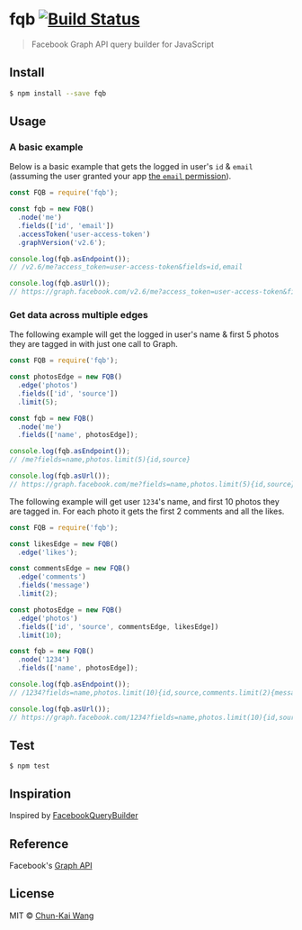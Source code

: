 # fqb [![Build Status][travis-image]][travis-url]

> Facebook Graph API query builder for JavaScript

## Install

```sh
$ npm install --save fqb
```

## Usage

### A basic example

Below is a basic example that gets the logged in user's `id` & `email` (assuming the user granted your app [the `email` permission](https://developers.facebook.com/docs/facebook-login/permissions#reference-email)).

```js
const FQB = require('fqb');

const fqb = new FQB()
  .node('me')
  .fields(['id', 'email'])
  .accessToken('user-access-token')
  .graphVersion('v2.6');

console.log(fqb.asEndpoint());
// /v2.6/me?access_token=user-access-token&fields=id,email

console.log(fqb.asUrl());
// https://graph.facebook.com/v2.6/me?access_token=user-access-token&fields=id,email
```

### Get data across multiple edges

The following example will get the logged in user's name & first 5 photos they are tagged in with just one call to Graph.

```js
const FQB = require('fqb');

const photosEdge = new FQB()
  .edge('photos')
  .fields(['id', 'source'])
  .limit(5);

const fqb = new FQB()
  .node('me')
  .fields(['name', photosEdge]);

console.log(fqb.asEndpoint());
// /me?fields=name,photos.limit(5){id,source}

console.log(fqb.asUrl());
// https://graph.facebook.com/me?fields=name,photos.limit(5){id,source}
```

The following example will get user `1234`'s name, and first 10 photos they are tagged in. For each photo it gets the first 2 comments and all the likes.

```js
const FQB = require('fqb');

const likesEdge = new FQB()
  .edge('likes');

const commentsEdge = new FQB()
  .edge('comments')
  .fields('message')
  .limit(2);

const photosEdge = new FQB()
  .edge('photos')
  .fields(['id', 'source', commentsEdge, likesEdge])
  .limit(10);

const fqb = new FQB()
  .node('1234')
  .fields(['name', photosEdge]);

console.log(fqb.asEndpoint());
// /1234?fields=name,photos.limit(10){id,source,comments.limit(2){message},likes}

console.log(fqb.asUrl());
// https://graph.facebook.com/1234?fields=name,photos.limit(10){id,source,comments.limit(2){message},likes}
```

## Test

```
$ npm test
```

## Inspiration

Inspired by [FacebookQueryBuilder](https://github.com/SammyK/FacebookQueryBuilder)

## Reference

Facebook's [Graph API](https://developers.facebook.com/docs/graph-api)

## License

MIT © [Chun-Kai Wang](https://github.com/chunkai1312)

[travis-image]: https://travis-ci.org/chunkai1312/fqb.svg?branch=master
[travis-url]: https://travis-ci.org/chunkai1312/fqb
